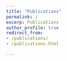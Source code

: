 ```yaml
---
title: "Publications"
permalink: /
excerp: Publications
author_profile: true
redirect_from:
- /publications/
- /publications.html

---
```

